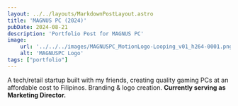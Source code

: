 ```yaml
---
layout: ../../layouts/MarkdownPostLayout.astro
title: 'MAGNUS PC (2024)'
pubDate: 2024-08-21
description: 'Portfolio Post for MAGNUS PC'
image:
    url: '../../../images/MAGNUSPC_MotionLogo-Looping_v01_h264-0001.png'
    alt: 'MAGNUSPC Logo'
tags: ["portfolio"]
---
```

A tech/retail startup built with my friends, creating quality gaming PCs at an affordable cost to Filipinos. Branding & logo creation. **Currently serving as Marketing Director.**